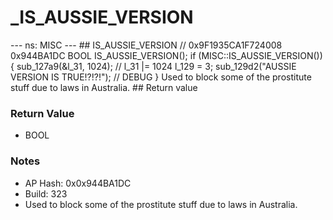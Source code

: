 # _IS_AUSSIE_VERSION

--- ns: MISC --- ## IS_AUSSIE_VERSION  // 0x9F1935CA1F724008 0x944BA1DC BOOL IS_AUSSIE_VERSION();  if (MISC::IS_AUSSIE_VERSION()) { sub_127a9(&l_31, 1024); // l_31 |= 1024 l_129 = 3; sub_129d2("AUSSIE VERSION IS TRUE!?!?!"); // DEBUG } Used to block some of the prostitute stuff due to laws in Australia.  ## Return value

### Return Value
* BOOL

### Notes
* AP Hash: 0x0x944BA1DC
* Build: 323
* Used to block some of the prostitute stuff due to laws in Australia.

